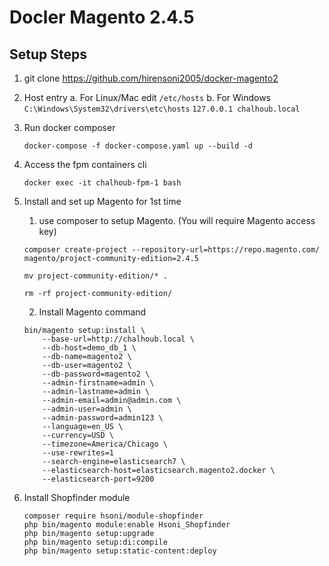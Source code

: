 # Docler Magento 2.4.5

## Setup Steps

1. git clone https://github.com/hirensoni2005/docker-magento2

2. Host entry
    a. For Linux/Mac edit `/etc/hosts`
    b. For Windows `C:\Windows\System32\drivers\etc\hosts`
    `127.0.0.1 chalhoub.local`

3. Run docker composer
    ```
    docker-compose -f docker-compose.yaml up --build -d
    ```

4. Access the fpm containers cli
    ```
    docker exec -it chalhoub-fpm-1 bash
    ```

5. Install and set up Magento for 1st time
    1. use composer to setup Magento. (You will require Magento access key)
    ```
    composer create-project --repository-url=https://repo.magento.com/ magento/project-community-edition=2.4.5
    
    mv project-community-edition/* .

    rm -rf project-community-edition/
    ```

    2. Install Magento command
    ```
    bin/magento setup:install \
        --base-url=http://chalhoub.local \
        --db-host=demo_db_1 \
        --db-name=magento2 \
        --db-user=magento2 \
        --db-password=magento2 \
        --admin-firstname=admin \
        --admin-lastname=admin \
        --admin-email=admin@admin.com \
        --admin-user=admin \
        --admin-password=admin123 \
        --language=en_US \
        --currency=USD \
        --timezone=America/Chicago \
        --use-rewrites=1
        --search-engine=elasticsearch7 \
        --elasticsearch-host=elasticsearch.magento2.docker \
        --elasticsearch-port=9200
    ```
6. Install Shopfinder module
    ```
    composer require hsoni/module-shopfinder
    php bin/magento module:enable Hsoni_Shopfinder
    php bin/magento setup:upgrade
    php bin/magento setup:di:compile
    php bin/magento setup:static-content:deploy
    ```
